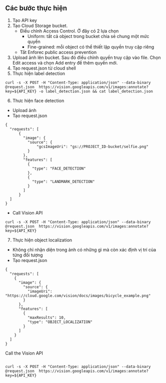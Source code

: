 
## Các bước thực hiện

1. Tạo API key
2. Tạo Cloud Storage bucket.
	- Điều chỉnh Access Control. Ở đây có 2 lựa chọn
		- Uniform: tất cả object trong bucket chia sẻ chung một mức quyền
		- Fine-grained: mỗi object có thể thiết lập quyền truy cập riêng
	- Tắt Enforec public access prevention
3. Upload ảnh lên bucket. Sau đó điều chỉnh quyền truy cập vào file. Chọn Edit access và chọn Add entry để thêm quyền mới.
4. Tạo request.json từ cloud shell
5. Thực hiện label detection
```
curl -s -X POST -H "Content-Type: application/json" --data-binary @request.json  https://vision.googleapis.com/v1/images:annotate?key=${API_KEY} -o label_detection.json && cat label_detection.json
```
6. Thưc hiện face detection
- Upload ảnh
- Tạo request.json
```
{
  "requests": [
      {
        "image": {
          "source": {
              "gcsImageUri": "gs://PROJECT_ID-bucket/selfie.png"
          }
        },
        "features": [
          {
            "type": "FACE_DETECTION"
          },
          {
            "type": "LANDMARK_DETECTION"
          }
        ]
      }
  ]
}
```
- Call Vision API
```
curl -s -X POST -H "Content-Type: application/json" --data-binary @request.json  https://vision.googleapis.com/v1/images:annotate?key=${API_KEY}
```

7. Thực hiện object localization
- Không chỉ nhận diện trong ảnh có những gì mà còn xác định vị trí của từng đối tượng
- Tạo request.json
```
{
  "requests": [
    {
      "image": {
        "source": {
          "imageUri": "https://cloud.google.com/vision/docs/images/bicycle_example.png"
        }
      },
      "features": [
        {
          "maxResults": 10,
          "type": "OBJECT_LOCALIZATION"
        }
      ]
    }
  ]
}
```
Call the Vision API
```

curl -s -X POST -H "Content-Type: application/json" --data-binary @request.json  https://vision.googleapis.com/v1/images:annotate?key=${API_KEY}
```